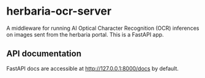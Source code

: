 # herbaria-ocr-server

A middleware for running AI Optical Character Recognition (OCR) inferences on images sent from the herbaria portal. This is a FastAPI app.

## API documentation
FastAPI docs are accessible at http://127.0.0.1:8000/docs by default.
